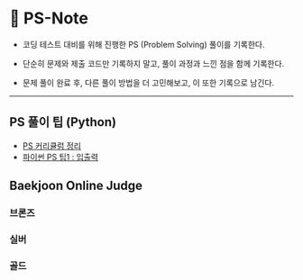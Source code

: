 # 📔 PS-Note

- 코딩 테스트 대비를 위해 진행한 PS (Problem Solving) 풀이를 기록한다.

- 단순히 문제와 제출 코드만 기록하지 말고, 풀이 과정과 느낀 점을 함께 기록한다.

- 문제 풀이 완료 후, 다른 풀이 방법을 더 고민해보고, 이 또한 기록으로 남긴다.

---

## PS 풀이 팁 (Python)

- <a href="https://github.com/SangYoonLee1231/PS-Note/blob/main/ps_curriculum.md">PS 커리큘럼 정리</a>
- <a href="https://github.com/SangYoonLee1231/PS-Note/blob/main/PS_tip/PS_tip_inout.md">파이썬 PS 팁1 : 입출력</a>

## Baekjoon Online Judge

### 브론즈

### 실버

### 골드
